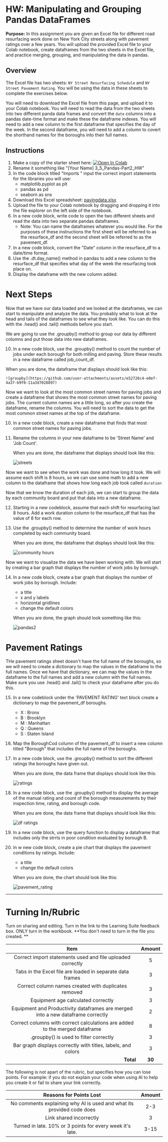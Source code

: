 #  HW: Manipulating and Grouping Pandas DataFrames

**Purpose:** In this assignment you are given an Excel file for different road resurfacing work done on New York City streets along with pavement ratings over a few years. You will upload the provided Excel file to your Colab notebook, create dataframes from the two sheets in the Excel file, and practice merging, grouping, and manipulating the data in pandas. 

## Overview
The Excel file has two sheets: `NY Street Resurfacing Schedule` and `NY Street Pavement Rating`. 
You will be using the data in these sheets to complete the exercises below.

You will need to download the Excel file from this page, and upload it to your Colab notebook. You will need to 
read the data from the two sheets into two different panda data frames and convert the `date` columns into 
a pandas  date-time format and make these the dataframe indexes. You will need to add a new column to the first dataframe that 
specifies the day of the week.  In the second dataframe, you will need to add a column to covert the shorthand names for the boroughs into their full names.


## Instructions

1. Make a copy of the starter sheet here: <a href="https://colab.research.google.com/github/byu-cce270/content/blob/main/docs/unit3/05_pandas_part2/starter_sheet_HW_2_Pandas.ipynb" target="_blank"><img src="https://colab.research.google.com/assets/colab-badge.svg" alt="Open In Colab"/></a>
2. Rename it something like "[Your Name] 3_5_Pandas-Part2_HW"
3. In the code block titled "Imports " input the correct import statements for the libraries you will use:
    - matplotlib.pyplot as plt
    - pandas as pd
    - seaborn as sns
4. Download this Excel spreadsheet:
[pavingdata.xlsx](Data/pavingdata.xlsx)
5. Upload the file to your Colab notebook by dragging and dropping it into the file explorer on the left side of the notebook.
6. In a new code block, write code to open the two different sheets and read the data into two separate pandas dataframes.
    * Note: You can name the dataframes whatever you would like. For the purposes of these instructions the first sheet will be referred to as the resurface_df and the second sheet will be referred to as the pavement_df.
7. In a new code block, convert the "Date" column in the resurface_df to a date/time format.
8. Use the .dt.day_name() method in pandas to add a new column to the resurface_df that specifies what day of the week the resurfacing took place on.
9. Display the dataframe with the new column added.

# Next Steps
Now that we have our data loaded and we looked at the dataframes, we can start to manipulate and analyze the data. You probably what to look at the head and tails of 
the dataframes to see what they look like. You can do this with the .head() and .tail() methods before you start.

We are going to use the .groupby() method to group our data by different columns and put those data into new 
dataframes. 


10. In a new code block, use the .groupby() method to count the number of jobs under each borough for both milling 
    and paving. Store these results in a new dataframe called job_count_df.


   When you are done, the dataframe that displays should look like this:

    ![groupby](https://github.com/user-attachments/assets/e52726c4-e0ef-4a37-b9f0-11a3d7028897)


Now we want to look at the most common street names for paving jobs and create a dataframe that shows the most 
common street names for paving jobs. The current column names are a little long, so after you create the dataframe, 
rename the columns. You will need to sort the data to get the most common street names at the top of the dataframe.


10. In a new code block, create a new dataframe that finds that most common street names for paving jobs.
11. Rename the columns in your new dataframe to be 'Street Name' and 'Job Count'.

    When you are done, the dataframe that displays should look like this:

    ![streets](https://github.com/user-attachments/assets/9a9dcfd3-356e-44cb-9ce6-eb56b1beb9e4)


Now we want to see when the work was done and how long it took. We will assume each shift is 8 hours, so we can use 
some math to add a new column to the dataframe that shows how long each job took called `duration`

Now that we know the duration of each job, we can start to group the data by each community board and put that data 
into a new dataframe. 
    
12. Starting in a new codeblock, assume that each shift for resurfacing last 8 hours. Add a work duration column to the resurface_df that has the value of 8 for each row.
13. Use the .groupby() method to determine the number of work hours completed by each community board.

    When you are done, the dataframe that displays should look like this:

    ![community hours](https://github.com/user-attachments/assets/d1e44013-40e5-4516-a9b9-0ce9622af326)

Now we want to visualize the data we have been working with. We will start by creating a bar graph that displays the 
number of work jobs by borough. 

14. In a new code block, create a bar graph that displays the number of work jobs by borough. Include:
     - a title
     - x and y labels
     - horizontal gridlines
     - change the default colors

    When you are done, the graph should look something like this:

    ![pandas2](https://github.com/user-attachments/assets/3ae94a3c-c42f-4a7a-9116-689f3df53353)


# Pavement Ratings
THe pavement ratings sheet doesn't have the full name of the boroughs, so we will need to create a dictionary to map 
the values in the dataframe to the full names. Once we have that dictionary, we can map the values in the dataframe to the 
full names and add a new column with the full names. Make sure you use .head() and .tail() to check your dataframe 
after you do this. 

15. In a new codeblock under the 'PAVEMENT RATING' text block create a dictionary to map the pavement_df boroughs.
     - X : Bronx
     - B : Brooklyn
     - M : Manhattan
     - Q : Queens
     - S : Staten Island
   
16. Map the BoroughCod column of the pavement_df to insert a new column titled "Borough" that includes the full name of the boroughs.  
17. In a new code block, use the .groupby() method to sort the different ratings the boroughs have given out.

    When you are done, the data frame that displays should look like this:

    ![ratings](https://github.com/user-attachments/assets/9f6f0a59-18f6-4c4c-9a82-7555da13849d)

18. In a new code block, use the .groupby() method to display the average of the manual rating and count of the borough measurements by their inspection time, rating, and borough code.

    When you are done, the data frame that displays should look like this:

    ![df ratings](https://github.com/user-attachments/assets/d0a41271-d9bb-4f0d-8c85-47ac06657784)

19. In a new code block, use the query function to display a dataframe that includes only the strrts in poor condition evaluated by borough B.
20. In w new code block, create a pie chart that displays the pavement conditions by ratings. Include:
     - a title
     - change the default colors
   
    When you are done, the chart should look like this:

    ![pavement_rating](https://github.com/user-attachments/assets/b627382e-dc69-44ef-9401-2d9d70505ee6)

    
---

# Turning In/Rubric

Turn on sharing and editing. Turn in the link to the Learning Suite feedback box. ONLY turn in the workbook. **You don't need to turn in the file you created. 
**

|                      **Item**                       | **Amount** |
|:---------------------------------------------------:|:----------:|
|        Correct import statements used and file uploaded correctly        |     5      |
|        Tabs in the Excel file are loaded in separate data frames        |     3     |
|            Correct column names created with duplicates removed            |     3      |
|                Equipment age calculated correctly  |     3     |
|    Equipment and Productivity dataframes are merged into a new dataframe correctly  |     2     |
|  Correct columns with correct calculations are added to the merged dataframe  |     8      |
|              .groupby() is used to filter correctly  |     3      |
|   Bar graph displays correctly with titles, labels, and colors |     3      |
|   <div style="text-align: right">**Total**</div>    |   **30**   |

The following is not apart of the rubric, but specifies how you can lose points. For example: if you do not explain your code when using AI to help you create it or fail to share your link correctly.

|                      **Reasons for Points Lost**                      | **Amount** |  
|:---------------------------------------------------------------------:|:----------:|
| No comments explaining why AI is used and what its provided code does |    2-3     |
|                        Link shared incorrectly                        |     3      |
|       Turned in late. 10% or 3 points for every week it's late.       |    3-15    |
